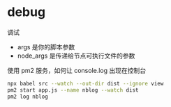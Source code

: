# debug

调试

- args 是你的脚本参数
- node_args 是传递给节点可执行文件的参数

使用 pm2 服务，如何让 console.log 出现在控制台

```bash
npx babel src --watch --out-dir dist --ignore view
pm2 start app.js --name nblog --watch dist
pm2 log nblog
```
